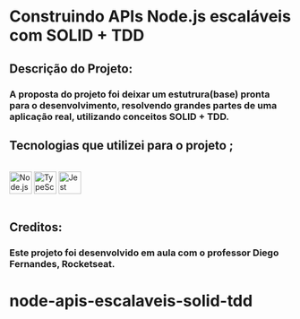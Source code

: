 # Construindo APIs Node.js escaláveis com SOLID + TDD

## Descrição do Projeto:
### A proposta do projeto foi deixar um estutrura(base) pronta para o desenvolvimento, resolvendo grandes partes de uma aplicação real, utilizando conceitos SOLID + TDD.

## Tecnologias que utilizei para o projeto ;  
<div style="display: inline_block"><br>
    <img  align="center" src="https://cdn.jsdelivr.net/gh/devicons/devicon/icons/nodejs/nodejs-original.svg" heigth="30" width="40"alt="Node.js">
    <img  align="center" src="https://cdn.jsdelivr.net/gh/devicons/devicon/icons/typescript/typescript-original.svg"  heigth="30" width="40"alt="TypeScript">
    <img  align="center" src=https://cdn.jsdelivr.net/gh/devicons/devicon/icons/jest/jest-plain.svg heigth="30" width="40"alt="Jest">
</div>

<br>

## Creditos:
### Este projeto foi desenvolvido em aula com o professor Diego Fernandes, Rocketseat.



# node-apis-escalaveis-solid-tdd
